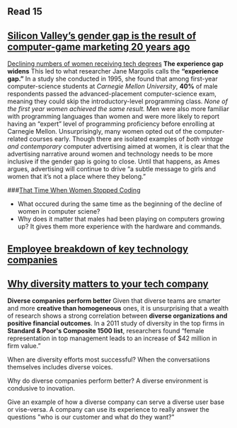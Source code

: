 ## Read 15
## [Silicon Valley’s gender gap is the result of computer-game marketing 20 years ago](https://qz.com/911737/silicon-valleys-gender-gap-is-the-result-of-computer-game-marketing-20-years-ago/)
[Declining numbers of women receiving tech degrees](https://theatlas.com/charts/ry8BdEGtx)
**The experience gap widens**
This led to what researcher Jane Margolis calls the **“experience gap.”** In a study she conducted in 1995, she found that among first-year computer-science students at *Carnegie Mellon University*, **40%** of male respondents passed the advanced-placement computer-science exam, meaning they could skip the introductory-level programming class. *None of the first year women achieved the same result.* Men were also more familiar with programming languages than women and were more likely to report having an “expert” level of programming proficiency before enrolling at Carnegie Mellon. Unsurprisingly, many women opted out of the computer-related courses early.
Though there are isolated examples of *both vintage and contemporary* computer advertising aimed at women, it is clear that the advertising narrative around women and technology needs to be more inclusive if the gender gap is going to close. Until that happens, as Ames argues, advertising will continue to drive “a subtle message to girls and women that it’s not a place where they belong.”

###[That Time When Women Stopped Coding](https://www.npr.org/sections/money/2014/10/21/357629765/when-women-stopped-coding)

- What occured during the same time as the beginning of the decline of women in computer sciene?
- Why does it matter that males had been playing on computers growing up? It gives them more experience with the hardware and commands.

## [Employee breakdown of key technology companies](https://informationisbeautiful.net/visualizations/diversity-in-tech/)
## [Why diversity matters to your tech company](https://www.usatoday.com/story/tech/columnist/2015/07/21/why-diversity-matters-your-tech-company/30419871/)
**Diverse companies perform better**
Given that diverse teams are smarter and more **creative than homogeneous** ones, it is unsurprising that a wealth of research shows a strong correlation between **diverse organizations and positive financial outcomes**. In a 2011 study of diversity in the top firms in **Standard & Poor's Composite 1500 list**, researchers found “female representation in top management leads to an increase of $42 million in firm value.”


When are diversity efforts most successful? When the conversatiions themselves includes diverse voices.

Why do diverse companies perform better? A diverse environment is condusive to inovation.

Give an example of how a diverse company can serve a diverse user base or vise-versa. A company can use its experience to really answer the questions "who is our customer and what do they want?"
